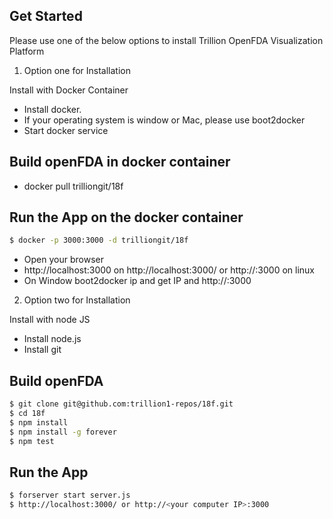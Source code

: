 ## Get Started
Please  use one of the below options to install Trillion OpenFDA Visualization Platform

1) Option one for Installation

Install with Docker Container
* Install docker.
* If your operating system is window or Mac, please use boot2docker
* Start docker service

## Build openFDA  in docker container
* docker pull trilliongit/18f

## Run the App on the docker container
```sh
$ docker -p 3000:3000 -d trilliongit/18f
```
* Open your browser
* http://localhost:3000 on http://localhost:3000/ or http://<your computer IP>:3000 on linux
* On Window boot2docker ip and get IP and http://<ip>:3000


2) Option two for Installation

Install with node JS
* Install node.js
* Install git


## Build openFDA
```sh
$ git clone git@github.com:trillion1-repos/18f.git
$ cd 18f
$ npm install
$ npm install -g forever
$ npm test
```

## Run the App
```sh
$ forserver start server.js
$ http://localhost:3000/ or http://<your computer IP>:3000
```
